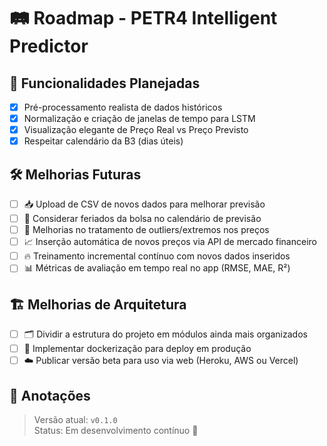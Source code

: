 # 🛤️ Roadmap - PETR4 Intelligent Predictor

## 🚀 Funcionalidades Planejadas

- [x] Pré-processamento realista de dados históricos
- [x] Normalização e criação de janelas de tempo para LSTM
- [x] Visualização elegante de Preço Real vs Preço Previsto
- [x] Respeitar calendário da B3 (dias úteis)

## 🛠️ Melhorias Futuras

- [ ] 📥 Upload de CSV de novos dados para melhorar previsão
- [ ] 📅 Considerar feriados da bolsa no calendário de previsão
- [ ] 🧹 Melhorias no tratamento de outliers/extremos nos preços
- [ ] 📈 Inserção automática de novos preços via API de mercado financeiro
- [ ] 🔥 Treinamento incremental contínuo com novos dados inseridos
- [ ] 📊 Métricas de avaliação em tempo real no app (RMSE, MAE, R²)

## 🏗️ Melhorias de Arquitetura

- [ ] 🗂️ Dividir a estrutura do projeto em módulos ainda mais organizados
- [ ] 🚀 Implementar dockerização para deploy em produção
- [ ] ☁️ Publicar versão beta para uso via web (Heroku, AWS ou Vercel)

## 📢 Anotações

> Versão atual: `v0.1.0`  
> Status: Em desenvolvimento contínuo 🚧
